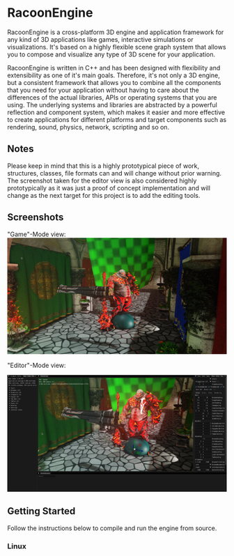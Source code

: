 # RacoonEngine

RacoonEngine is a cross-platform 3D engine and application framework for any kind of 3D applications like games, interactive simulations or visualizations. It's based on a highly flexible scene graph system that allows you to compose and visualize any type of 3D scene for your application.

RacoonEngine is written in C++ and has been designed with flexibility and extensibility as one of it's main goals. Therefore, it's not only a 3D engine, but a consistent framework that allows you to combine all the components that you need for your application without having to care about the differences of the actual libraries, APIs or operating systems that you are using. The underlying systems and libraries are abstracted by a powerful reflection and component system, which makes it easier and more effective to create applications for different platforms and target components such as rendering, sound, physics, network, scripting and so on.

## Notes

Please keep in mind that this is a highly prototypical piece of work, structures, classes, file formats can and will change without prior warning.
The screenshot taken for the editor view is also considered highly prototypically as it was just a proof of concept implementation and will change as the next target for this project is to add the editing tools.

## Screenshots

"Game"-Mode view:
![Screen](Documentation/screen00.png "Screen00")

"Editor"-Mode view:

![Screen](Documentation/screen01.png "Screen01")

## Getting Started

Follow the instructions below to compile and run the engine from source.

### Linux

